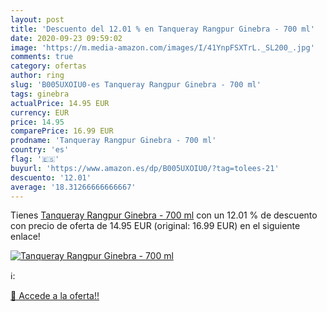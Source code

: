 ```yaml
---
layout: post
title: 'Descuento del 12.01 % en Tanqueray Rangpur Ginebra - 700 ml'
date: 2020-09-23 09:59:02
image: 'https://m.media-amazon.com/images/I/41YnpFSXTrL._SL200_.jpg'
comments: true
category: ofertas
author: ring
slug: 'B005UXOIU0-es Tanqueray Rangpur Ginebra - 700 ml'
tags: ginebra
actualPrice: 14.95 EUR
currency: EUR
price: 14.95
comparePrice: 16.99 EUR
prodname: 'Tanqueray Rangpur Ginebra - 700 ml'
country: 'es'
flag: '🇪🇸'
buyurl: 'https://www.amazon.es/dp/B005UXOIU0/?tag=tolees-21'
descuento: '12.01'
average: '18.31266666666667'
---
```


Tienes [Tanqueray Rangpur Ginebra - 700 ml](https://www.amazon.es/dp/B005UXOIU0/?tag=tolees-21) con un 12.01 % de descuento con precio de oferta de 14.95 EUR (original: 16.99 EUR) en el siguiente enlace!

[![Tanqueray Rangpur Ginebra - 700 ml](https://m.media-amazon.com/images/I/41YnpFSXTrL._SL200_.jpg)](https://www.amazon.es/dp/B005UXOIU0/?tag=tolees-21)

ℹ️:


[🛒 Accede a la oferta!!](https://www.amazon.es/dp/B005UXOIU0/?tag=tolees-21)
